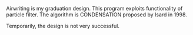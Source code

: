 Airwriting is my graduation design.
This program exploits functionality of particle filter.
The algorithm is CONDENSATION proposed by Isard in 1998.

Temporarily, the design is not very successful.
